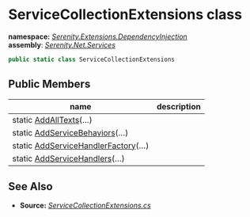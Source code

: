 # ServiceCollectionExtensions class
**namespace:** *[Serenity.Extensions.DependencyInjection](../README.md#serenity.extensions.dependencyinjection-namespace)*   **assembly**: *[Serenity.Net.Services](../README.md)*

```csharp
public static class ServiceCollectionExtensions
```

## Public Members

| name | description |
| --- | --- |
| static [AddAllTexts](ServiceCollectionExtensions/AddAllTexts.md)(…) |  |
| static [AddServiceBehaviors](ServiceCollectionExtensions/AddServiceBehaviors.md)(…) |  |
| static [AddServiceHandlerFactory](ServiceCollectionExtensions/AddServiceHandlerFactory.md)(…) |  |
| static [AddServiceHandlers](ServiceCollectionExtensions/AddServiceHandlers.md)(…) |  |

## See Also

* **Source:** *[ServiceCollectionExtensions.cs](https://github.com/serenity-is/Serenity/blob/master/src/Serenity.Net.Services/RequestHandlers/Helpers/ServiceCollectionExtensions.cs)*